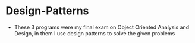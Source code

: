 # Design-Patterns
* These 3 programs were my final exam on Object Oriented Analysis and Design, in them I use design patterns to solve the given problems
